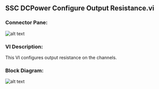 ## **SSC DCPower Configure Output Resistance.vi**
### Connector Pane:
![alt text](/DCPower/SSC%20DCPower/Source/SSC%20DCPower%20Configure%20Output%20Resistance.vic.png "SSC DCPower Configure Output Resistance.vi connector pane")

### VI Description:
This VI configures output resistance on the channels.

### Block Diagram:
![alt text](/DCPower/SSC%20DCPower/Source/SSC%20DCPower%20Configure%20Output%20Resistance.vid.png "SSC DCPower Configure Output Resistance.vi block diagram")
